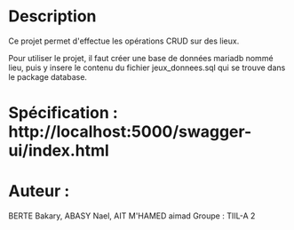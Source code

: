 # Description
Ce projet permet d'effectue les opérations CRUD sur des lieux.

Pour utiliser le projet, il faut créer une base de données mariadb nommé lieu, puis y insere le
contenu du fichier jeux_donnees.sql qui se trouve dans le package database.

# Spécification : http://localhost:5000/swagger-ui/index.html

# Auteur : 
BERTE Bakary, ABASY Nael, AIT M'HAMED aimad
Groupe : TIIL-A 2
